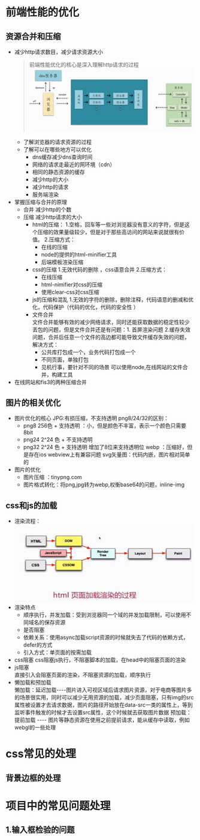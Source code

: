 # 前端性能的优化
## 资源合并和压缩
- 减少http请求数目，减少请求资源大小
   > 前端性能优化的核心是深入理解http请求的过程
    ![blockchain](1.png "http请求")
   - 了解浏览器的请求资源的过程
   - 了解可以在哪些地方可以优化
      - dns缓存减少dns查询时间
      - 网络的请求走最近的网环境（cdn）
      - 相同的静态资源的缓存
      - 减少http的大小
      - 减少http的请求
      - 服务端渲染
- 掌握压缩与合并的原理
   - 合并
        减少http的个数
   - 压缩
        减少http请求的大小
        - html的压缩：
          1.空格，回车等一些对浏览器没有意义的字符，但是这个压缩的效果量级较少，但是对于那些高访问的网站来说就很有价值。
          2.压缩方式：
          - 在线的压缩
          - node的提供的html-minifier工具
          - 后端模板渲染压缩
        - css的压缩
            1.无效代码的删除 ，css语意合并
            2.压缩方式：
            - 在线压缩
            - html-nimifier对css的压缩
            - 使用clear-css对css压缩
        - js的压缩和混乱
            1.无效的字符的删除，删除注释，代码语意的删减和优化，代码保护（代码的优化，代码的安全性 ）
        - 文件合并  
            文件合并能够有效的减少网络请求，同时还能获取数据的稳定性较少丢包的问题，但是文件合并还是有问题：1. 首屏渲染问题 2.缓存失效问题，合并后任意一个文件的高边都可能导致文件缓存失效的问题，解决方式：
            - 公共库打包成一个，业务代码打包成一个
            - 不同页面，单独打包
            - 见机行事，要针对不同的场景
            可以使用node,在线网站的文件合并，构建工具
- 在线网站和fis3的两种压缩合并
## 图片的相关优化
   - 图片优化的核心
       JPG:有损压缩，不支持透明
       png8/24/32的区别：
       - png8 256色 + 支持透明 ：小，但是颜色不丰富，表示一个颜色只需要8bit
       - png24 2^24 色 + 不支持透明
       - png32 2^24 色 + 支持透明 增加了8位来支持透明位
       webp ：压缩好，但是存在ios webview上有兼容问题
       svg矢量图：代码内嵌，图片相对简单的 
   - 图片的优化
        - 图片压缩 ：tinypng.com
        - 图片格式转化：将png,jpg转为webp,权衡base64的问题，inline-img
## css和js的加载
   - 渲染流程：
        ![blockchain](2.png "http请求")
   - 渲染特点
     - 顺序执行，并发加载：受到浏览器同一个域的并发加载限制，可以使用不同域名的保存资源
     - 是否阻塞
     - 依赖关系：使用async加载script资源的时候就失去了代码的依赖方式，defer的方式
     - 引入方式：单页面的按需加载
   - css阻塞
       css阻塞js执行，不阻塞脚本的加载，在head中的阻塞页面的渲染
   - js阻塞  
      直接引入会阻塞页面的渲染，不阻塞资源的加载，顺序执行
   - 懒加载和预加载        
       懒加载：延迟加载----图片进入可视区域后请求图片资源，对于电商等图片多的场景很实用，同时可以减少无用资源的加载，减少页面阻塞，只有img的src属性被设置才去请求数据，图片的路径开始放在data-src一类的属性上，等到监听事件触发的时候才去设置src属性，这个时候就去获取图片数据
       预加载：提前加载 ---- 图片等静态资源在使用之前提前请求，能从缓存中读取，例如webgl的一些处理
# css常见的处理
## 背景边框的处理

# 项目中的常见问题处理
## 1.输入框检验的问题